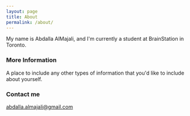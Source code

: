 ```yaml
---
layout: page
title: About
permalink: /about/
---
```


My name is Abdalla AlMajali, and I'm currently a student at BrainStation in Toronto.

### More Information

A place to include any other types of information that you'd like to include about yourself.

### Contact me

[abdalla.almajali@gmail.com](mailto:abdalla.almajali@gmail.com)